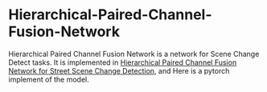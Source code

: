 # Hierarchical-Paired-Channel-Fusion-Network

Hierarchical Paired Channel Fusion Network is a network for Scene Change Detect tasks. It is implemented in [Hierarchical Paired Channel Fusion Network for
Street Scene Change Detection](https://arxiv.org/pdf/2010.09925.pdf), and Here is a pytorch implement of the model.
